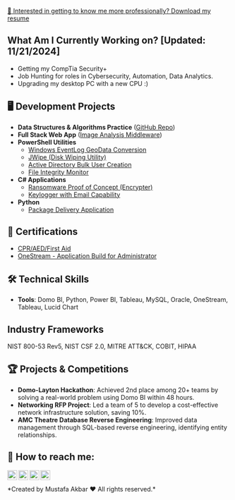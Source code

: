 [📝 Interested in getting to know me more professionally? Download my resume](https://github.com/makbar-io/makbar-io/blob/main/MAkbar_Resume.doc)

## What Am I Currently Working on? [Updated: 11/21/2024]
- Getting my CompTia Security+
- Job Hunting for roles in Cybersecurity, Automation, Data Analytics.
- Upgrading my desktop PC with a new CPU :) 

## 🖥️ Development Projects
- **Data Structures & Algorithms Practice** ([GitHub Repo](https://github.com/joshmadakor1/Algorithms-Practice))  
- **Full Stack Web App** ([Image Analysis Middleware](https://github.com/joshmadakor1/4chan-Image-Analysis-Middleware-C964))  
- **PowerShell Utilities**  
  - [Windows EventLog GeoData Conversion](https://github.com/joshmadakor1/Sentinel-Lab)  
  - [JWipe (Disk Wiping Utility)](https://github.com/joshmadakor1/Jwipe.PowerShell)  
  - [Active Directory Bulk User Creation](https://github.com/joshmadakor1/AD_PS)  
  - [File Integrity Monitor](https://github.com/joshmadakor1/PowerShell-Integrity-FIM)  
- **C# Applications**  
  - [Ransomware Proof of Concept (Encrypter)](https://github.com/joshmadakor1/EncrypterPOC)  
  - [Keylogger with Email Capability](https://github.com/joshmadakor1/Key-Logger-With-Email)  
- **Python**  
  - [Package Delivery Application](https://github.com/joshmadakor1/Package-Delivery-Pathfinding-Algorithm)  

## 🔑 Certifications
- [CPR/AED/First Aid](https://ecards.heart.org/api/relay/v1/ecard/getfullpdf?eCardUId=7E3B3211-374D-4547-87D3-2EB31FFE79C6&langId=1)
- [OneStream - Application Build for Administrator](https://cdn2.hubspot.net/hubfs/2020381/OneStream-App-Build-Agendav14.pdf)

## 🛠️ Technical Skills
- **Tools**: Domo BI, Python, Power BI, Tableau, MySQL, Oracle, OneStream, Tableau, Lucid Chart

## Industry Frameworks
NIST 800-53 Rev5, NIST CSF 2.0, MITRE ATT&CK, COBIT, HIPAA

## 🏆 Projects & Competitions
- **Domo-Layton Hackathon**: Achieved 2nd place among 20+ teams by solving a real-world problem using Domo BI within 48 hours.
- **Networking RFP Project**: Led a team of 5 to develop a cost-effective network infrastructure solution, saving 10%.
- **AMC Theatre Database Reverse Engineering**: Improved data management through SQL-based reverse engineering, identifying entity relationships.

<h2> 🤳 How to reach me:</h2>

[<img align="left" alt="Mustafa Akbar | LinkedIn" width="22px" src="https://cdn.jsdelivr.net/npm/simple-icons@v3/icons/linkedin.svg" />](https://linkedin.com/in/Mustafa-Akbar)
[<img align="left" alt="Mustafa Akbar | X" width="22px" src="https://cdn.jsdelivr.net/npm/simple-icons@v3/icons/twitter.svg" />](https://x.com/MAkbarUS) 
[<img align="left" alt="Mustafa Akbar | Instagram" width="22px" src="https://cdn.jsdelivr.net/npm/simple-icons@v3/icons/instagram.svg" />](https://x.com/MAkbarUS)
[<img align="left" alt="Mustafa Akbar | Email" width="22px" src="https://cdn.jsdelivr.net/npm/simple-icons@3.13.0/icons/gmail.svg" />](mailto:makbar.us@outlook.com)


<br>
<br>
*Created by Mustafa Akbar ❤️ All rights reserved.*
